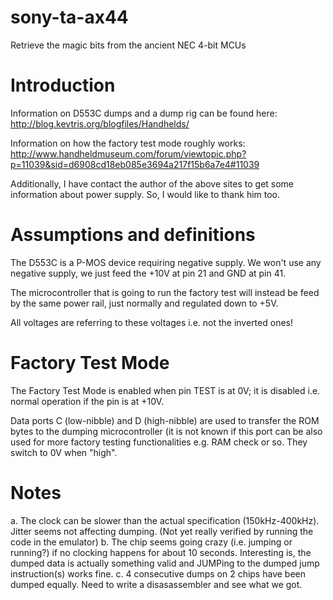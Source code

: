 # sony-ta-ax44
Retrieve the magic bits from the ancient NEC 4-bit MCUs

# Introduction

Information on D553C dumps and a dump rig can be found here: http://blog.kevtris.org/blogfiles/Handhelds/

Information on how the factory test mode roughly works: http://www.handheldmuseum.com/forum/viewtopic.php?p=11039&sid=d6908cd18eb085e3694a217f15b6a7e4#11039

Additionally, I have contact the author of the above sites to get some information about power supply. So, I would like to thank him too.

# Assumptions and definitions

The D553C is a P-MOS device requiring negative supply. We won't use any negative supply, we just feed the +10V at pin 21 and GND at pin 41.

The microcontroller that is going to run the factory test will instead be feed by the same power rail, just normally and regulated down to +5V.

All voltages are referring to these voltages i.e. not the inverted ones!

# Factory Test Mode

The Factory Test Mode is enabled when pin TEST is at 0V; it is disabled i.e. normal operation if the pin is at +10V.

Data ports C (low-nibble) and D (high-nibble) are used to transfer the ROM bytes to the dumping microcontroller (it is not known if this port can be also used for more factory testing functionalities e.g. RAM check or so.
They switch to 0V when "high".

# Notes

a. The clock can be slower than the actual specification (150kHz-400kHz). Jitter seems not affecting dumping. (Not yet really verified by running the code in the emulator)
b. The chip seems going crazy (i.e. jumping or running?) if no clocking happens for about 10 seconds. Interesting is, the dumped data is actually something valid and JUMPing to the dumped jump instruction(s) works fine.
c. 4 consecutive dumps on 2 chips have been dumped equally. Need to write a disasassembler and see what we got.
